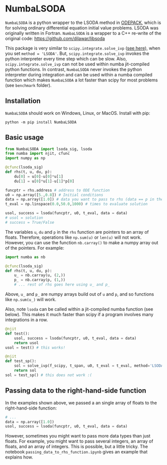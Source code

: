 # NumbaLSODA

`NumbaLSODA` is a python wrapper to the LSODA method in [ODEPACK](https://computing.llnl.gov/projects/odepack), which is for solving ordinary differential equation initial value problems. LSODA was originally written in Fortran. `NumbaLSODA` is a wrapper to a C++ re-write of the original code: https://github.com/dilawar/libsoda 

This package is very similar to `scipy.integrate.solve_ivp` ([see here](https://docs.scipy.org/doc/scipy/reference/generated/scipy.integrate.solve_ivp.html)), when you set `method = 'LSODA'`. But, `scipy.integrate.solve_ivp` invokes the python interpreter every time step which can be slow. Also, `scipy.integrate.solve_ivp` can not be used within numba jit-compiled python functions. In contrast, `NumbaLSODA` never invokes the python interpreter during integration and can be used within a numba compiled function which makes `NumbaLSODA` a lot faster than scipy for most problems (see `benchmark` folder).

## Installation
`NumbaLSODA` should work on Windows, Linux, or MacOS. Install with pip:

```
python -m pip install NumbaLSODA
```

## Basic usage

```python
from NumbaLSODA import lsoda_sig, lsoda
from numba import njit, cfunc
import numpy as np

@cfunc(lsoda_sig)
def rhs(t, u, du, p):
    du[0] = u[0]-u[0]*u[1]
    du[1] = u[0]*u[1]-u[1]*p[0]

funcptr = rhs.address # address to ODE function
u0 = np.array([5.,0.8]) # Initial conditions
data = np.array([1.0]) # data you want to pass to rhs (data == p in the rhs).
t_eval = np.linspace(0.0,50.0,1000) # times to evaluate solution

usol, success = lsoda(funcptr, u0, t_eval, data = data)
# usol = solution
# success = True/False
```

The variables `u`, `du` and `p` in the `rhs` function are pointers to an array of floats. Therefore, operations like `np.sum(u)` or `len(u)` will not work. However, you can use the function `nb.carray()` to make a numpy array out of the pointers. For example:

```python
import numba as nb

@cfunc(lsoda_sig)
def rhs(t, u, du, p):
    u_ = nb.carray(u, (2,))
    p_ = nb.carray(p, (1,))
    # ... rest of rhs goes here using u_ and p_
```

Above, `u_` and `p_` are numpy arrays build out of `u` and `p`, and so functions like `np.sum(u_)` will work.

Also, note `lsoda` can be called within a jit-compiled numba function (see below). This makes it much faster than scipy if a program involves many integrations in a row.

```python
@njit
def test():
    usol, success = lsoda(funcptr, u0, t_eval, data = data)
    return usol
usol = test() # this works!

@njit
def test_sp():
    sol = solve_ivp(f_scipy, t_span, u0, t_eval = t_eval, method='LSODA')
    return sol
sol = test_sp() # this does not work :(
```

## Passing data to the right-hand-side function

In the examples shown above, we passed a an single array of floats to the right-hand-side function:

```python
# ...
data = np.array([1.0])
usol, success = lsoda(funcptr, u0, t_eval, data = data)
```

However, sometimes you might want to pass more data types than just floats. For example, you might want to pass several integers, an array of floats, and an array of integers. This is possible, but a little tricky. The notebook `passing_data_to_rhs_function.ipynb` gives an example that explains how.
